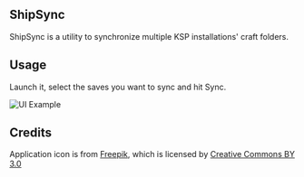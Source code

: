 ShipSync
--------

ShipSync is a utility to synchronize multiple KSP installations' craft folders.

Usage
-----

Launch it, select the saves you want to sync and hit Sync.

![UI Example](http://i.imgur.com/FwkMwNk.png)

Credits
-------

Application icon is from [Freepik](http://www.freepik.com), which is licensed by [Creative Commons BY 3.0](http://creativecommons.org/licenses/by/3.0/)
